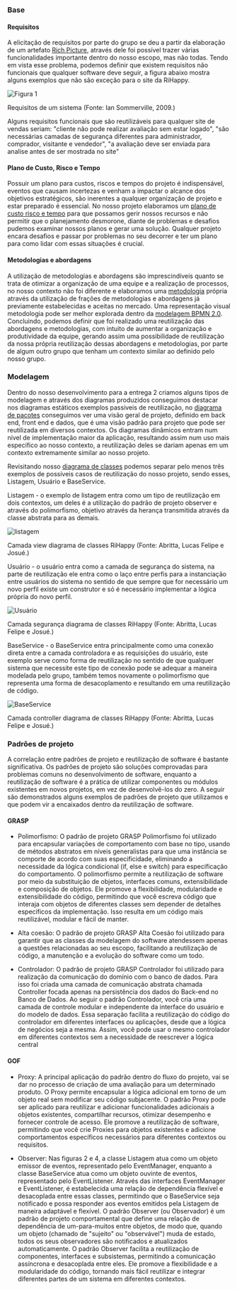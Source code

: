 ### Base

#### Requisitos

A elicitação de requisitos por parte do grupo se deu a partir da elaboração de um artefato [Rich Picture](../../1.base/nao-especificos/richpicture.md), através dele foi possível trazer várias funcionalidades importante dentro do nosso escopo, mas não todas. Tendo em vista esse problema, podemos definir que existem requisitos não funcionais que qualquer software deve seguir, a figura abaixo mostra alguns exemplos que não são exceção para o site da RiHappy.

![Figura 1](../assets/reutilizacao/reqN-Func.png)

<p class="legenda">Requisitos de um sistema (Fonte: Ian Sommerville, 2009.)</p>

Alguns requisitos funcionais que são reutilizáveis para qualquer site de vendas seriam: "cliente não pode realizar avaliação sem estar logado", "são necessárias camadas de segurança diferentes para administrador, comprador, visitante e vendedor", "a avaliação deve ser enviada para analise antes de ser mostrada no site"

#### Plano de Custo, Risco e Tempo

Possuir um plano para custos, riscos e tempos do projeto é indispensável, eventos que causam incertezas e venham a impactar o alcance dos objetivos estratégicos, são inerentes a qualquer organização de projeto e estar preparado é essencial. No nosso projeto elaboramos um [plano de custo risco e tempo](../../1.base/nao-especificos/planocustoriscotempo.md) para que possamos gerir nossos recursos e não permitir que o planejamento desmorone, diante de problemas e desafios pudemos examinar nossos planos e gerar uma solução. Qualquer projeto encara desafios e passar por problemas no seu decorrer e ter um plano para como lidar com essas situações é crucial.

#### Metodologias e abordagens

A utilização de metodologias e abordagens são imprescindíveis quanto se trata de otimizar a organização de uma equipe e a realização de processos, no nosso contexto não foi diferente e elaboramos uma [metodologia](../../1.base/processos/metodologiasadotadas.md) própria através da utilização de frações de metodologias e abordagens já previamente estabelecidas e aceitas no mercado. Uma representação visual metodologia pode ser melhor explorada dentro da [modelagem BPMN 2.0](../../1.base/processos/modelagembpmn.md). Concluindo, podemos definir que foi realizado uma reutilização das abordagens e metodologias, com intuito de aumentar a organização e produtividade da equipe, gerando assim uma possibilidade de reutilização da nossa própria reutilização dessas abordagens e metodologias, por parte de algum outro grupo que tenham um contexto similar ao definido pelo nosso grupo.

### Modelagem

Dentro do nosso desenvolvimento para a entrega 2 criamos alguns tipos de modelagem e através dos diagramas produzidos conseguimos destacar nos diagramas estáticos exemplos passiveis de reutilização, no [diagrama de pacotes](../../2.modelagem/estatica/diagramadepacotes.md) conseguimos ver uma visão geral de projeto, definido em back end, front end e dados, que é uma visão padrão para projeto que pode ser reutilizada em diversos contextos. Os diagramas dinâmicos entram num nível de implementação maior da aplicação, resultando assim num uso mais especifico ao nosso contexto, a reutilização deles se dariam apenas em um contexto extremamente similar ao nosso projeto.

Revisitando nosso [diagrama de classes](docs/2.modelagem/estatica/diagramadeclasses.md) podemos separar pelo menos três exemplos de possíveis casos de reutilização do nosso projeto, sendo esses, Listagem, Usuário e BaseService.

Listagem - o exemplo de listagem entra como um tipo de reutilização em dois contextos, um deles é a utilização do padrão de projeto observer e através do polimorfismo, objetivo através da herança transmitida através da classe abstrata para as demais.

![listagem](../../2.modelagem/estatica/assets/classes-v2-view.png)

<p class="legenda">Camada view diagrama de classes RiHappy (Fonte: Abritta, Lucas Felipe e Josué.)</p>

Usuário -  o usuário entra como a camada de segurança do sistema, na parte de reutilização ele entra como o laço entre perfis para a instanciação entre usuários do sistema no sentido de que sempre que for necessário um novo perfil existe um construtor e só é necessário implementar a lógica própria do novo perfil.

![Usuário](../../2.modelagem/estatica/assets/classes-v2-seguranca.png)

<p class="legenda">Camada segurança diagrama de classes RiHappy (Fonte: Abritta, Lucas Felipe e Josué.)</p>

BaseService - o BaseService entra principalmente como uma conexão direta entre a camada controladora e as requisições do usuário, este exemplo serve como forma de reutilização no sentido de que qualquer sistema que necessite este tipo de conexão pode se adequar a maneira modelada pelo grupo, também temos novamente o polimorfismo que representa uma forma de desacoplamento e resultando em uma reutilização de código.

![BaseService](../../2.modelagem/estatica/assets/classes-v2-controller.png)

<p class="legenda">Camada controller diagrama de classes RiHappy (Fonte: Abritta, Lucas Felipe e Josué.)</p>

### Padrões de projeto

A correlação entre padrões de projeto e reutilização de software é bastante significativa. Os padrões de projeto são soluções comprovadas para problemas comuns no desenvolvimento de software, enquanto a reutilização de software é a prática de utilizar componentes ou módulos existentes em novos projetos, em vez de desenvolvê-los do zero. A seguir são demonstrados alguns exemplos de padrões de projeto que utilizamos e que podem vir a encaixados dentro da reutilização de software.

#### GRASP

- Polimorfismo: O padrão de projeto GRASP Polimorfismo foi utilizado para encapsular variações de comportamento com base no tipo, usando de métodos abstratos em níveis generalistas para que uma instância se comporte de acordo com suas especificidade, eliminando a necessidade da lógica condicional (if, else e switch) para especificação do comportamento. O polimorfismo permite a reutilização de software por meio da substituição de objetos, interfaces comuns, extensibilidade e composição de objetos. Ele promove a flexibilidade, modularidade e extensibilidade do código, permitindo que você escreva código que interaja com objetos de diferentes classes sem depender de detalhes específicos da implementação. Isso resulta em um código mais reutilizável, modular e fácil de manter.
  
- Alta coesão: O padrão de projeto GRASP Alta Coesão foi utilizado para garantir que as classes da modelagem do software atendessem apenas a questões relacionadas ao seu escopo, facilitando a reutilização de código, a manutenção e a evolução do software como um todo.

- Controlador: O padrão de projeto GRASP Controlador foi utilizado para realização da comunicação do domínio com o banco de dados. Para isso foi criada uma camada de comunicação abstrata chamada Controller focada apenas na persistência dos dados do Back-end no Banco de Dados. Ao seguir o padrão Controlador, você cria uma camada de controle modular e independente da interface do usuário e do modelo de dados. Essa separação facilita a reutilização do código do controlador em diferentes interfaces ou aplicações, desde que a lógica de negócios seja a mesma. Assim, você pode usar o mesmo controlador em diferentes contextos sem a necessidade de reescrever a lógica central

#### GOF

- Proxy: A principal aplicação do padrão dentro do fluxo do projeto, vai se dar no processo de criação de uma avaliação para um determinado produto. O Proxy permite encapsular a lógica adicional em torno de um objeto real sem modificar seu código subjacente. O padrão Proxy pode ser aplicado para reutilizar e adicionar funcionalidades adicionais a objetos existentes, compartilhar recursos, otimizar desempenho e fornecer controle de acesso. Ele promove a reutilização de software, permitindo que você crie Proxies para objetos existentes e adicione comportamentos específicos necessários para diferentes contextos ou requisitos.
  
- Observer: Nas figuras 2 e 4, a classe Listagem atua como um objeto emissor de eventos, representado pelo EventManager, enquanto a classe BaseService atua como um objeto ouvinte de eventos, representado pelo EventListener.
Através das interfaces EventManager e EventListener, é estabelecida uma relação de dependência flexível e desacoplada entre essas classes, permitindo que o BaseService seja notificado e possa responder aos eventos emitidos pela Listagem de maneira adaptável e flexível. O padrão Observer (ou Observador) é um padrão de projeto comportamental que define uma relação de dependência de um-para-muitos entre objetos, de modo que, quando um objeto (chamado de "sujeito" ou "observável") muda de estado, todos os seus observadores são notificados e atualizados automaticamente. O padrão Observer facilita a reutilização de componentes, interfaces e subsistemas, permitindo a comunicação assíncrona e desacoplada entre eles. Ele promove a flexibilidade e a modularidade do código, tornando mais fácil reutilizar e integrar diferentes partes de um sistema em diferentes contextos.
